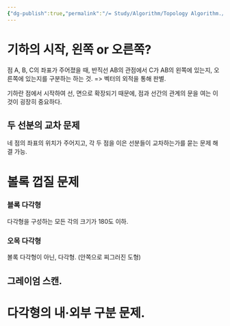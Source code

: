 ```yaml
---
{"dg-publish":true,"permalink":"/= Study/Algorithm/Topology Algorithm./","created":"2023-12-07T05:49:22.000+09:00","updated":"2025-01-14T15:33:43.000+09:00"}
---
```



# 기하의 시작, 왼쪽 or 오른쪽?
점 A, B, C의 좌표가 주어졌을 때, 반직선 AB의 관점에서 C가 AB의 왼쪽에 있는지, 오른쪽에 있는지를 구분하는 하는 것.
=> 벡터의 외적을 통해 판별.

기하란 점에서 시작하여 선, 면으로 확장되기 때문에, 점과 선간의 관계의 문을 여는 이것이 굉장히 중요하다.

## 두 선분의 교차 문제
네 점의 좌표의 위치가 주어지고, 각 두 점을 이은 선분들이 교차하는가를 묻는 문제 해결 가능.

# 볼록 껍질 문제

### 블록 다각형
다각형을 구성하는 모든 각의 크기가 180도 이하.

### 오목 다각형
볼록 다각형이 아닌, 다각형. (안쪽으로 찌그러진 도형)

## 그레이엄 스캔.


# 다각형의 내·외부 구분 문제.
